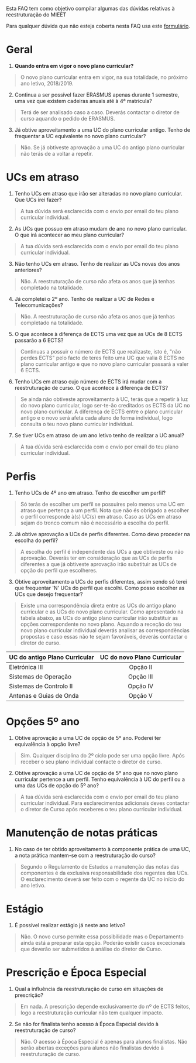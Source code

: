 Esta FAQ tem como objetivo compilar algumas das dúvidas relativas à reestruturação do MIEET

Para qualquer dúvida que não esteja coberta nesta FAQ usa este [formulário](https://goo.gl/forms/LLgkEyHQdqoEMygn2).

# Geral
1. **Quando entra em vigor o novo plano curricular?**
> O novo plano curricular entra em vigor, na sua totalidade, no próximo ano letivo, 2018/2019.

2. Continua a ser possível fazer ERASMUS apenas durante 1 semestre, uma vez que existem cadeiras anuais até à 4ª matrícula?
> Terá de ser analisado caso a caso. Deverás contactar o diretor de curso aquando o pedido de ERASMUS.

3.  Já obtive aproveitamento a uma UC do plano curricular antigo. Tenho de frequentar a UC equivalente no novo plano curricular?
> Não. Se já obtiveste aprovação a uma UC do antigo plano curricular não terás de a voltar a repetir.

# UCs em atraso
1. Tenho UCs em atraso que irão ser alteradas no novo plano curricular. Que UCs irei fazer?
> A tua dúvida será esclarecida com o envio por email do teu plano curricular individual.

2. As UCs que possuo em atraso mudam de ano no novo plano curricular. O que irá acontecer ao meu plano curricular?
> A tua dúvida será esclarecida com o envio por email do teu plano curricular individual.

3. Não tenho UCs em atraso. Tenho de realizar as UCs novas dos anos anteriores?
> Não. A reestruturação de curso não afeta os anos que já tenhas completado na totalidade.

4. Já completei o 2º ano. Tenho de realizar a UC de Redes e Telecomunicações?
> Não. A reestruturação de curso não afeta os anos que já tenhas completado na totalidade.

5. O que acontece à diferença de ECTS uma vez que as UCs de 8 ECTS passarão a 6 ECTS?
> Continuas a possuir o número de ECTS que realizaste, isto é, "não perdes ECTS" pelo facto de teres feito uma UC que valia 8 ECTS no plano curricular antigo e que no novo plano curricular passará a valer 6 ECTS.

6. Tenho UCs em atraso cujo número de ECTS irá mudar com a reestruturação de curso. O que acontece à diferença de ECTS?
> Se ainda não obtiveste aproveitamento à UC, terás que a repetir à luz do novo plano curricular, logo ser-te-ão creditados os ECTS da UC no novo plano curricular.
> A diferença de ECTS entre o plano curricular antigo e o novo será afeta cada aluno de forma individual, logo consulta o teu novo plano curricular individual.

7. Se tiver UCs em atraso de um ano letivo tenho de realizar a UC anual?
> A tua dúvida será esclarecida com o envio por email do teu plano curricular individual.

# Perfis
1. Tenho UCs de 4º ano em atraso. Tenho de escolher um perfil?
> Só terás de escolher um perfil se possuires pelo menos uma UC em atraso que pertença a um perfil. Nota que não és obrigado a escolher o perfil corresponde à(s) UC(s) em atraso.
> Caso as UCs em atraso sejam do tronco comum não é necessário a escolha do perfil.

2. Já obtive aprovação a UCs de perfis diferentes. Como devo proceder na escolha do perfil?
> A escolha do perfil é independente das UCs a que obtiveste ou não aprovação.
> Deverás ter em consideração que as UCs de perfis diferentes a que já obtiveste aprovação irão substituir as UCs de opção do perfil que escolheres.

3. Obtive aproveitamento a UCs de perfis diferentes, assim sendo só terei que frequentar 'N' UCs do perfil que escolhi. Como posso escolher as UCs que desejo frequentar?
> Existe uma correspondência direta entre as UCs do antigo plano curricular e as UCs do novo plano curricular. Como apresentado na tabela abaixo, as UCs do antigo plano curricular irão substituir as opções correspondente no novo plano. Aquando a receção do teu novo plano curricular individual deverás analisar as correspondências propostas e caso essas não te sejam favoráveis, deverás contactar o diretor de curso.

| UC do antigo Plano Curricular |    UC do novo Plano Curricular    |
|:------------------------------|:---------------------------------:|
|Eletrónica III                 |        Opção II                   |
|Sistemas de Operação           |        Opção III                  |
|Sistemas de Controlo II        |        Opção IV                   |
|Antenas e Guias de Onda        |        Opção V                    |

# Opções 5º ano
1. Obtive aprovação a uma UC de opção de 5º ano. Poderei ter equivalência à opção livre?
> Sim. Qualquer disciplina do 2º ciclo pode ser uma opção livre. Após receber o seu plano individual contacte o diretor de curso.

2. Obtive aprovação a uma UC de opção de 5º ano que no novo plano curricular pertence a um perfil. Tenho equivalência à UC do perfil ou a uma das UCs de opção do 5º ano?
> A tua dúvida será esclarecida com o envio por email do teu plano curricular individual. Para esclarecimentos adicionais deves contactar o diretor de Curso após receberes o teu plano curricular individual.

# Manutenção de notas práticas
1. No caso de ter obtido aproveitamento à componente prática de uma UC, a nota prática mantem-se com a reestruturação do curso?
> Segundo o Regulamento de Estudos a manutenção das notas das componentes é da exclusiva responsabilidade dos regentes das UCs. O esclarecimento deverá ser feito com o regente da UC no início do ano letivo.

# Estágio
1. É possível realizar estágio já neste ano letivo?
> Não. O novo curso permite essa possibilidade mas o Departamento ainda está a preparar esta opção.
> Poderão existir casos excecionais que deverão ser submetidos à análise do diretor de Curso.

# Prescrição e Época Especial
1. Qual a influência da reestruturação de curso em situações de prescrição?
> Em nada. A prescrição depende exclusivamente do nº de ECTS feitos, logo a reestruturação curricular não tem qualquer impacto.

2. Se não for finalista tenho acesso à Época Especial devido à reestruturação de curso?
> Não. O acesso à Época Especial é apenas para alunos finalistas. Não serão abertas exceções para alunos não finalistas devido à reestruturação de curso.


